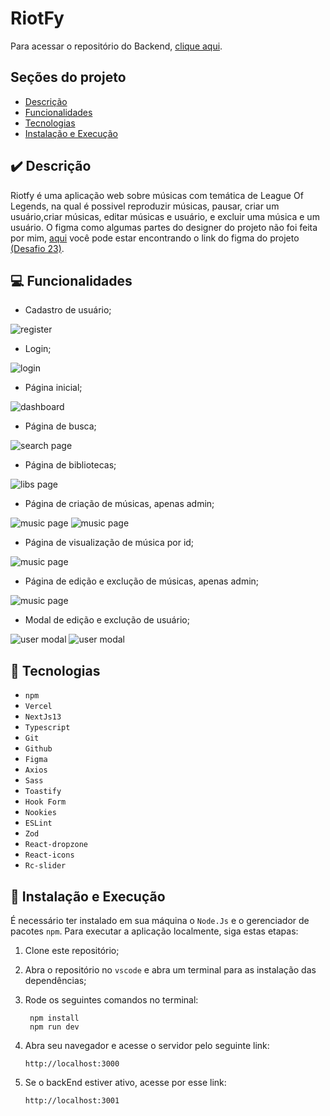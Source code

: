 # RiotFy

Para acessar o repositório do Backend, <a href="https://github.com/RichardLimaDxD/RiotFy" target="_blank">clique aqui</a>.

## Seções do projeto

- [Descrição](#✔️-descrição)
- [Funcionalidades](#💻-funcionalidades)
- [Tecnologias](#🔨-tecnologias)
- [Instalação e Execução](#🚀-instalação-e-execução)

## ✔️ Descrição

Riotfy é uma aplicação web sobre músicas com temática de League Of Legends, na qual é possivel reproduzir músicas, pausar, criar um usuário,criar músicas, editar músicas e usuário, e excluir uma música e um usuário.
O figma como algumas partes do designer do projeto não foi feita por mim, <a href="https://www.figma.com/file/ncArmqcunPAxj6t8TMl6uR/Desafios---Codel%C3%A2ndia-(Copy)?type=design&node-id=80254-762&mode=design&t=1nGV82Y291rVWMrK-0" target="_blank">aqui</a> você pode estar encontrando o link do figma do projeto <a href="https://www.figma.com/file/ncArmqcunPAxj6t8TMl6uR/Desafios---Codel%C3%A2ndia-(Copy)?type=design&node-id=80254-762&mode=design&t=1nGV82Y291rVWMrK-0" target="_blank">(Desafio 23)</a>.

## 💻 Funcionalidades

- Cadastro de usuário;

<img src="./src/assets/readme/register.png" alt="register">

- Login;

<img src="./src/assets/readme/login.png" alt="login">

- Página inicial;

<img src="./src/assets/readme/dashboard.png" alt="dashboard">

- Página de busca;

<img src="./src/assets/readme/search.png" alt="search page">

- Página de bibliotecas;

<img src="./src/assets/readme/libs.png" alt="libs page">

- Página de criação de músicas, apenas admin;

<img src="./src/assets/readme/create-music.png" alt="music page">

<img src="./src/assets/readme/create-music2.png" alt="music page">

- Página de visualização de música por id;

<img src="./src/assets/readme/get-by-id-music.png" alt="music page">

- Página de edição e exclução de músicas, apenas admin;

<img src="./src/assets/readme/music-update.png" alt="music page">

- Modal de edição e exclução de usuário;

<img src="./src/assets/readme/update-user.png" alt="user modal">

<img src="./src/assets/readme/delete-user.png" alt="user modal">

## 🔨 Tecnologias

- `npm`
- `Vercel`
- `NextJs13`
- `Typescript`
- `Git`
- `Github`
- `Figma`
- `Axios`
- `Sass`
- `Toastify`
- `Hook Form`
- `Nookies`
- `ESLint`
- `Zod`
- `React-dropzone`
- `React-icons`
- `Rc-slider`

## 🚀 Instalação e Execução

É necessário ter instalado em sua máquina o `Node.Js` e o gerenciador de pacotes `npm`.
Para executar a aplicação localmente, siga estas etapas:

1.  Clone este repositório;
2.  Abra o repositório no `vscode` e abra um terminal para as instalação das dependências;
3.  Rode os seguintes comandos no terminal:

         npm install
         npm run dev

4.  Abra seu navegador e acesse o servidor pelo seguinte link:

        http://localhost:3000

5.  Se o backEnd estiver ativo, acesse por esse link:

        http://localhost:3001
